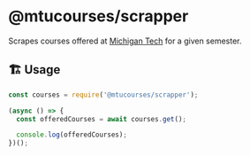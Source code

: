 # @mtucourses/scrapper

Scrapes courses offered at [Michigan Tech](https://www.mtu.edu/) for a given semester.

## 🏗 Usage

```js
const courses = require('@mtucourses/scrapper');

(async () => {
  const offeredCourses = await courses.get();

  console.log(offeredCourses);
})();
```
